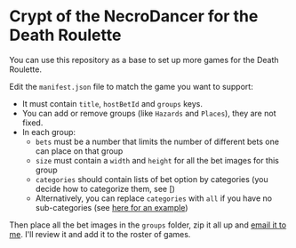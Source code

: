 # Crypt of the NecroDancer for the Death Roulette

You can use this repository as a base to set up more games for the Death Roulette.

Edit the ``manifest.json`` file to match the game you want to support:

 * It must contain ``title``, ``hostBetId`` and ``groups`` keys.
 * You can add or remove groups (like ``Hazards`` and ``Places``), they are not fixed.
 * In each group:
   * ``bets`` must be a number that limits the number of different bets one can place on that group
   * ``size`` must contain a ``width`` and ``height`` for all the bet images for this group
   * ``categories`` should contain lists of bet option by categories (you decide how to categorize them, see [)
   * Alternatively, you can replace ``categories`` with ``all`` if you have no sub-categories (see [here for an example](https://bitbucket.org/sparklinlabs/deathroulette-necrodancer/src/tip/manifest.json?at=default#cl-49))

Then place all the bet images in the ``groups`` folder, zip it all up and [email it to me](mailto:elisee@sparklinlabs.com). I'll review it and add it to the roster of games.